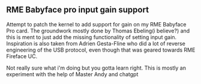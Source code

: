 ## RME Babyface pro input gain support

Attempt to patch the kernel to add support for gain on my RME Babyface Pro card. 
The groundwork mostly done by Thomas Ebeling(i believe?) and this is ment to just add the missing functionality of setting input gain. 
Inspiration is also taken from Adrien Gesta-Fline who did a lot of reverse engineering of the USB protocol, even though that was geared towards RME Fireface UC.

Not really sure what i'm doing but you gotta learn right. This is mostly an experiment with the help of Master Andy and chatgpt
